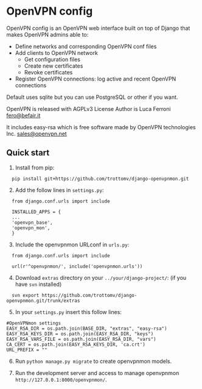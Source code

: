 
# OpenVPN config

OpenVPN config is an OpenVPN web interface built on top of Django that makes OpenVPN admins able to:

* Define networks and corresponding OpenVPN conf files
* Add clients to OpenVPN network
    * Get configuration files
    * Create new certificates
    * Revoke certificates
* Register OpenVPN connections: log active and recent OpenVPN connections

Default uses sqlite but you can use PostgreSQL or other if you want.

OpenVPN is released with AGPLv3 License
Author is Luca Ferroni <fero@befair.it>

It includes easy-rsa which is free software made by OpenVPN technologies Inc. <sales@openvpn.net>


Quick start
-----------
1. Install from pip:

```
  pip install git+https://github.com/trottomv/django-openvpnmon.git
```

2. Add the follow lines in `settings.py`:

```
  from django.conf.urls import include

  INSTALLED_APPS = {
  ...
  'openvpn_base',
  'openvpn_mon',
  }
```

3. Include the openvpnmon URLconf in `urls.py`:

```
  from django.conf.urls import include

  url(r'^openvpnmon/', include('openvpnmon.urls'))
```
4. Download `extras` directory on your `../your/django-project/`: (if you have `svn` installed)

```
  svn export https://github.com/trottomv/django-openvpnmon.git/trunk/extras
```
5. In your `settings.py` insert this follow lines:

```
#OpenVPNmon settings
EASY_RSA_DIR = os.path.join(BASE_DIR, "extras", "easy-rsa")
EASY_RSA_KEYS_DIR = os.path.join(EASY_RSA_DIR, "keys")
EASY_RSA_VARS_FILE = os.path.join(EASY_RSA_DIR, "vars")
CA_CERT = os.path.join(EASY_RSA_KEYS_DIR, 'ca.crt')
URL_PREFIX = ""
```

6. Run `python manage.py migrate` to create openvpnmon models.

7. Run the development server and access to manage openvpnmon `http://127.0.0.1:8000/openvpnmon/`.


